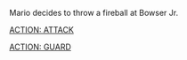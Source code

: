 Mario decides to throw a fireball at Bowser Jr. 

[ACTION: ATTACK](act1/attack1-1.md)

[ACTION: GUARD](act1/guard1-1.md)

